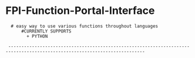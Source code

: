 # FPI-Function-Portal-Interface


      # easy way to use various functions throughout languages
          #CURRENTLY SUPPORTS
            + PYTHON
     
     --------------------------------------------------------------------------------------------------------------------------
        
